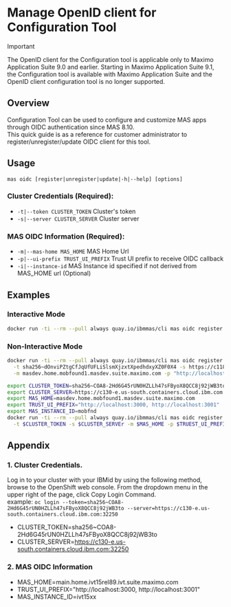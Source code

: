 Manage OpenID client for Configuration Tool
===============================================================================

> [!IMPORTANT]
> The OpenID client for the Configuration tool is applicable only to Maximo Application Suite 9.0 and earlier. Starting in Maximo Application Suite 9.1, the Configuration tool is available with Maximo Application Suite and the OpenID client configuration tool is no longer supported.

Overview
-------------------------------------------------------------------------------
Configuration Tool can be used to configure and customize MAS apps through OIDC authentication since MAS 8.10.  
This quick guide is as a reference for customer administrator to register/unregister/update OIDC client for this tool.  

Usage
-------------------------------------------------------------------------------
`mas oidc [register|unregister|update|-h|--help] [options]`

### Cluster Credentials (Required):
- `-t|--token CLUSTER_TOKEN`                     Cluster's token
- `-s|--server CLUSTER_SERVER`                   Cluster server

### MAS OIDC Information (Required):
- `-m|--mas-home MAS_HOME`                      MAS Home Url
- `-p|--ui-prefix TRUST_UI_PREFIX`              Trust UI prefix to receive OIDC callback
- `-i|--instance-id`                            MAS Instance id specified if not derived from MAS_HOME url (Optional)

Examples
-------------------------------------------------------------------------------
### Interactive Mode
```bash
docker run -ti --rm --pull always quay.io/ibmmas/cli mas oidc register
```

### Non-Interactive Mode
```bash
docker run -ti --rm --pull always quay.io/ibmmas/cli mas oidc register \
  -t sha256~dOnviPZtgCfJqUfUFLiSlsmXjzxtXpedhdxyXZ0F0X4 -s https://c118-e.us-south.containers.cloud.ibm.com:30221 \
  -m masdev.home.mobfound1.masdev.suite.maximo.com -p "http://localhost:3000, http://localhost:3001" -i "mobfnd"
```
```bash
export CLUSTER_TOKEN=sha256~COA8-2Hd6G45rUN0HZLLh47sFByoX8QCC8j92jWB3to  
export CLUSTER_SERVER=https://c130-e.us-south.containers.cloud.ibm.com:32250
export MAS_HOME=masdev.home.mobfound1.masdev.suite.maximo.com  
export TRUST_UI_PREFIX="http://localhost:3000, http://localhost:3001"
export MAS_INSTANCE_ID=mobfnd
docker run -ti --rm --pull always quay.io/ibmmas/cli mas oidc register \
  -t $CLUSTER_TOKEN -s $CLUSTER_SERVEr -m $MAS_HOME -p $TRUEST_UI_PREFIX -i $MAS_INSTANCE_ID
```

Appendix
-------------------------------------------------------------------------------
### 1. Cluster Credentials.  
Log in to your cluster with your IBMid by using the following method, browse to the OpenShift web console. 
From the dropdown menu in the upper right of the page, click Copy Login Command.  
example: `oc login --token=sha256~COA8-2Hd6G45rUN0HZLLh47sFByoX8QCC8j92jWB3to --server=https://c130-e.us-south.containers.cloud.ibm.com:32250`    
   
- CLUSTER_TOKEN=sha256~COA8-2Hd6G45rUN0HZLLh47sFByoX8QCC8j92jWB3to  
- CLUSTER_SERVER=https://c130-e.us-south.containers.cloud.ibm.com:32250    

### 2. MAS OIDC Information
- MAS_HOME=main.home.ivt15rel89.ivt.suite.maximo.com
- TRUST_UI_PREFIX="http://localhost:3000, http://localhost:3001"
- MAS_INSTANCE_ID=ivt15xx